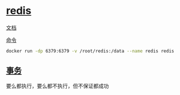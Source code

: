 # [redis](https://redis.io/)

[文档](https://redis.io/docs/)

[命令](https://redis.io/commands/)

```bash
docker run -dp 6379:6379 -v /root/redis:/data --name redis redis
```

## [事务](https://redis.io/docs/manual/transactions/)

要么都执行，要么都不执行，但不保证都成功
